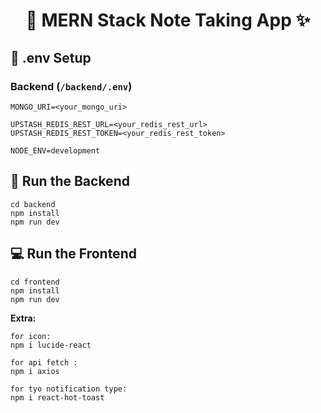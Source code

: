 <h1 align="center">📝 MERN Stack Note Taking App ✨</h1>


## 🧪 .env Setup

### Backend (`/backend/.env`)

```
MONGO_URI=<your_mongo_uri>

UPSTASH_REDIS_REST_URL=<your_redis_rest_url>
UPSTASH_REDIS_REST_TOKEN=<your_redis_rest_token>

NODE_ENV=development
```

## 🔧 Run the Backend

```
cd backend
npm install
npm run dev
```

## 💻 Run the Frontend

```
cd frontend
npm install
npm run dev
```
**Extra:**
```
for icon:
npm i lucide-react  

for api fetch :
npm i axios

for tyo notification type:
npm i react-hot-toast
```
